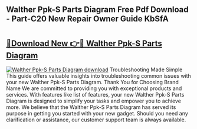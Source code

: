 ## Walther Ppk-S Parts Diagram Free Pdf Download - Part-C20 New Repair Owner Guide KbSfA

# <h2><a href="http://dfkajk.blite.top/?on=Walther+Ppk-S+Parts+Diagram">🔗Download New 👉🔴 Walther Ppk-S Parts Diagram</a></h2>

[![Walther Ppk-S Parts Diagram download](https://i.imgur.com/lujVjoI.png)](http://dfkajk.blite.top/?on=Walther+Ppk-S+Parts+Diagram)
Troubleshooting Made Simple This guide offers valuable insights into troubleshooting common issues with your new Walther Ppk-S Parts Diagram. Thank You for Choosing Brand Name We are committed to providing you with exceptional products and services. With features like list of features, your new Walther Ppk-S Parts Diagram is designed to simplify your tasks and empower you to achieve more. We believe that the Walther Ppk-S Parts Diagram has served its purpose in getting you started with your new gadget. Should you need any clarification or assistance, our customer support team is always available.
